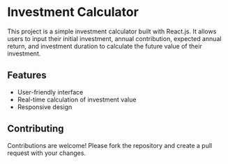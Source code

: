 # Investment Calculator

This project is a simple investment calculator built with React.js. It allows users to input their initial investment, annual contribution, expected annual return, and investment duration to calculate the future value of their investment.

## Features

- User-friendly interface
- Real-time calculation of investment value
- Responsive design

## Contributing

Contributions are welcome! Please fork the repository and create a pull request with your changes.
